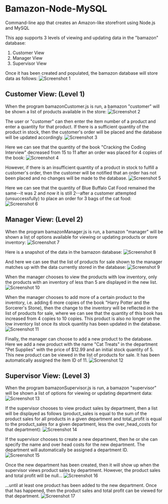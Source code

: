 # Bamazon-Node-MySQL
Command-line app that creates an Amazon-like storefront using Node.js and MySQL

This app supports 3 levels of viewing and updating data in the "bamazon" database:
1. Customer View
1. Manager View
1. Supervisor View

Once it has been created and populated, the bamazon database will store data as follows:
![Screenshot 1](/images/Screenshot1.png)

## Customer View: (Level 1)
When the program bamazonCustomer.js is run, a bamazon "customer" will be shown a list of products available in the store:
![Screenshot 2](/images/Screenshot2.png)

The user or "customer" can then enter the item number of a product and enter a quantity for that product.  If there is a sufficient quantity of the product in stock, then the customer's order will be placed and the database will be updated accordingly.
![Screenshot 3](/images/Screenshot3.png)

Here we can see that the quantity of the book "Cracking the Coding Interview" decreased from 15 to 11 after an order was placed for 4 copies of the book:
![Screenshot 4](/images/Screenshot4.png)

However, if there is an insufficient quantity of a product in stock to fulfill a customer's order, then the customer will be notified that an order has not been placed and no changes will be made to the database.
![Screenshot 5](/images/Screenshot5.png)

Here we can see that the quantity of Blue Buffalo Cat Food remained the same--it was 2 and now it is still 2--after a customer attempted (unsuccessfully) to place an order for 3 bags of the cat food:
![Screenshot 6](/images/Screenshot6.png)

## Manager View: (Level 2)
When the program bamazonManager.js is run, a bamazon "manager" will be shown a list of options available for viewing or updating products or store inventory:
![Screenshot 7](/images/Screenshot7.png)

Here is a snapshot of the data in the bamazon database:
![Screenshot 8](/images/Screenshot8.png)

And here we can see that the list of products for sale shown to the manager matches up with the data currently stored in the database:
![Screenshot 9](/images/Screenshot9.png)

When the manager chooses to view the products with low inventory, only the products with an inventory of less than 5 are displayed in the new list.
![Screenshot 10](/images/Screenshot10.png)

When the manager chooses to add more of a certain product to the inventory, i.e. adding 6 more copies of the book "Harry Potter and the Sorcerer's Stone), then the change to the inventory will be reflected in the list of products for sale, where we can see that the quantity of this book has increased from 4 copies to 10 copies.  This product is also no longer on the low inventory list once its stock quantity has been updated in the database.
![Screenshot 11](/images/Screenshot11.png)

Finally, the manager can choose to add a new product to the database.  Here we add a new product with the name "Cat Treats" in the department "Pet Supplies" with the price of $12.99 and an initial stock quantity of 5.  This new product can be viewed in the list of products for sale.  It has been automatically assigned the item ID of 11.
![Screenshot 12](/images/Screenshot12.png)

## Supervisor View: (Level 3)
When the program bamazonSupervisor.js is run, a bamazon "supervisor" will be shown a list of options for viewing or updating department data:
![Screenshot 13](/images/Screenshot13.png)

If the supervisor chooses to view product sales by department, then a list will be displayed as follows (product_sales is equal to the sum of the product sales for all products in a given department and total_profit is equal to the product_sales for a given department, less the over_head_costs for that department):
![Screenshot 14](/images/Screenshot14.png)

If the supervisor chooses to create a new department, then he or she can specify the name and over head costs for the new department.  The department will automatically be assigned a department ID.
![Screenshot 15](/images/Screenshot15.png)

Once the new department has been created, then it will show up when the supervisor views product sales by department.  However, the product sales and total profit will be null...
![Screenshot 16](/images/Screenshot16.png)

...until at least one product has been added to the new department.  Once that has happened, then the product sales and total profit can be viewed for that department.
![Screenshot 17](/images/Screenshot17.png)